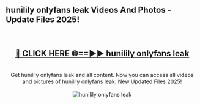 <h2>hunilily onlyfans leak Videos And Photos - Update Files 2025!</h2>
<br>
<div align="center">
<h2><a href="https://linkcuts.com/hfmhzwbr" rel="nofollow">🔴 CLICK HERE 🌐==►► hunilily onlyfans leak</a></h2>
<br>
Get hunilily onlyfans leak and all content. Now you can access all videos and pictures of hunilily onlyfans leak. New Updated Files 2025!
<br>
<br>
<a href="https://linkcuts.com/hfmhzwbr" rel="nofollow" data-target="animated-image.originalLink"><img src="https://i.ibb.co.com/WyWwxjT/player-gif2.gif" alt="hunilily onlyfans leak" style="max-width: 100%; display: inline-block;" data-target="animated-image.originalImage"></a>
</div>
<br>